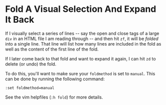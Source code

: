 # Fold A Visual Selection And Expand It Back

If I visually select a series of lines -- say the open and close tags of a
large `div` in an HTML file I am reading through -- and then hit `zf`, it
will be _folded_ into a single line. That line will list how many lines are
included in the fold as well as the content of the first line of the fold.

If I later come back to that fold and want to expand it again, I can hit
`zd` to delete (or undo) the fold.

To do this, you'll want to make sure your `foldmethod` is set to `manual`.
This can be done by running the following command:

```
:set foldmethod=manual
```

See the vim helpfiles (`:h fold`) for more details.
